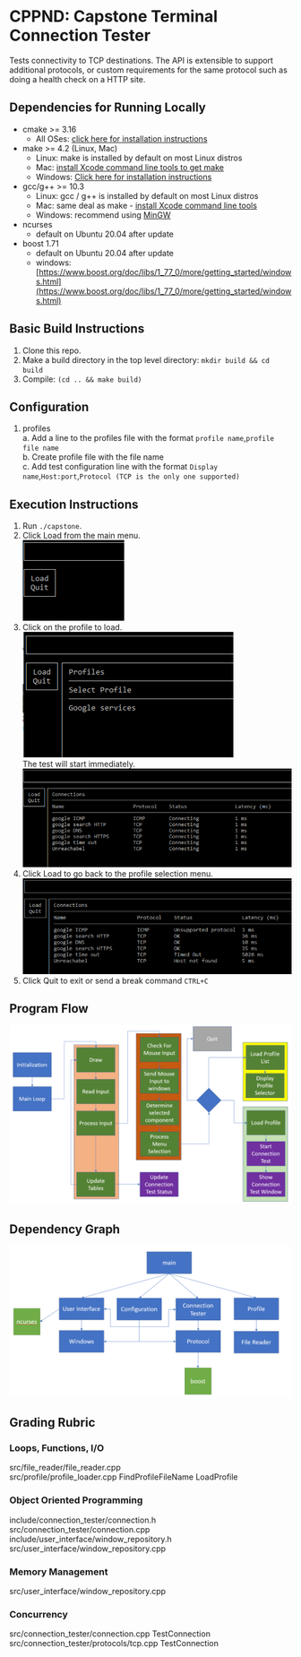 # CPPND: Capstone Terminal Connection Tester

Tests connectivity to TCP destinations.  The API is extensible to support additional protocols, or custom requirements for the same protocol such as doing a health check on a HTTP site.

## Dependencies for Running Locally
* cmake >= 3.16
  * All OSes: [click here for installation instructions](https://cmake.org/install/)
* make >= 4.2 (Linux, Mac)
  * Linux: make is installed by default on most Linux distros
  * Mac: [install Xcode command line tools to get make](https://developer.apple.com/xcode/features/)
  * Windows: [Click here for installation instructions](http://gnuwin32.sourceforge.net/packages/make.htm)
* gcc/g++ >= 10.3
  * Linux: gcc / g++ is installed by default on most Linux distros
  * Mac: same deal as make - [install Xcode command line tools](https://developer.apple.com/xcode/features/)
  * Windows: recommend using [MinGW](http://www.mingw.org/)
* ncurses
  * default on Ubuntu 20.04 after update
* boost 1.71
  * default on Ubuntu 20.04 after update
  * windows: [https://www.boost.org/doc/libs/1_77_0/more/getting_started/windows.html](https://www.boost.org/doc/libs/1_77_0/more/getting_started/windows.html)

## Basic Build Instructions

1. Clone this repo.
2. Make a build directory in the top level directory: `mkdir build && cd build`
3. Compile: `(cd .. && make build)`

## Configuration

1. profiles  
  a. Add a line to the profiles file with the format `profile name`,`profile file name`  
  b. Create profile file with the file name  
  c. Add test configuration line with the format `Display name`,`Host:port`,`Protocol (TCP is the only one supported)`

## Execution Instructions

1. Run `./capstone`.  
2. Click Load from the main menu.  
![main menu](/readme/main_menu.png?raw=true "Main Menu")  
3. Click on the profile to load.  
![Profile selection](/readme/profile_selection.png?raw=true "Profile Selection")  
The test will start immediately.  
![Test Start](/readme/test_start.png?raw=true "Test Start")  
4. Click Load to go back to the profile selection menu.  
![Test Complete](/readme/test_complete.png?raw=true "Test Complete")  
5. Click Quit to exit or send a break command `CTRL+C`  

## Program Flow  
![Program Flow](/readme/program_flow.png?raw=true "Program Flow")  

## Dependency Graph
![Dependency Graph](/readme/dependency_graph.png?raw=true "Dependency Graph")  

## Grading Rubric

### Loops, Functions, I/O
src/file_reader/file_reader.cpp  
src/profile/profile_loader.cpp FindProfileFileName LoadProfile  

### Object Oriented Programming
include/connection_tester/connection.h  
src/connection_tester/connection.cpp  
include/user_interface/window_repository.h
src/user_interface/window_repository.cpp

### Memory Management
src/user_interface/window_repository.cpp  

### Concurrency
src/connection_tester/connection.cpp  TestConnection  
src/connection_tester/protocols/tcp.cpp TestConnection
